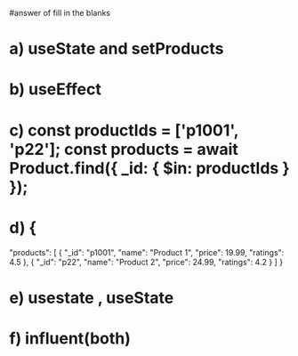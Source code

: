 #answer of fill in the blanks 
# a) useState and setProducts
# b) useEffect
# c) const productIds = ['p1001', 'p22']; const products = await Product.find({ _id: { $in: productIds } });
# d) {
  "products": [
    {
      "_id": "p1001",
      "name": "Product 1",
      "price": 19.99,
      "ratings": 4.5
    },
    {
      "_id": "p22",
      "name": "Product 2",
      "price": 24.99,
      "ratings": 4.2
    }
  ]
}

# e) usestate , useState
# f) influent(both)
